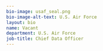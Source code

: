 ```yaml
---
bio-image: usaf_seal.png
bio-image-alt-text: U.S. Air Force
layout: bio
name: Vacant
department: U.S. Air Force
job-title: Chief Data Officer
---
```

